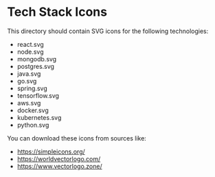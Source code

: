 # Tech Stack Icons

This directory should contain SVG icons for the following technologies:
- react.svg
- node.svg
- mongodb.svg
- postgres.svg
- java.svg
- go.svg
- spring.svg
- tensorflow.svg
- aws.svg
- docker.svg
- kubernetes.svg
- python.svg

You can download these icons from sources like:
- https://simpleicons.org/
- https://worldvectorlogo.com/
- https://www.vectorlogo.zone/
